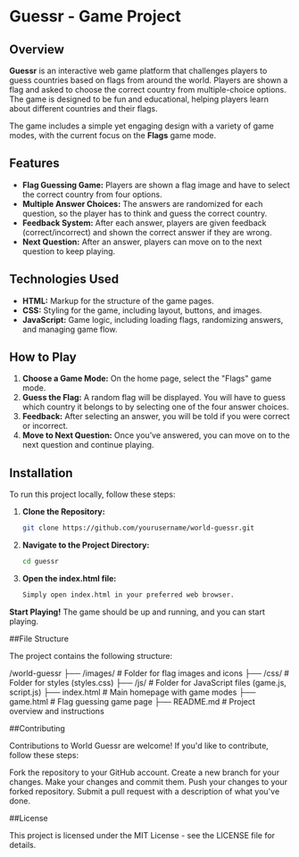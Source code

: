 # Guessr - Game Project

## Overview

**Guessr** is an interactive web game platform that challenges players to guess countries based on flags from around the world. Players are shown a flag and asked to choose the correct country from multiple-choice options. The game is designed to be fun and educational, helping players learn about different countries and their flags.

The game includes a simple yet engaging design with a variety of game modes, with the current focus on the **Flags** game mode.

## Features

- **Flag Guessing Game:** Players are shown a flag image and have to select the correct country from four options.
- **Multiple Answer Choices:** The answers are randomized for each question, so the player has to think and guess the correct country.
- **Feedback System:** After each answer, players are given feedback (correct/incorrect) and shown the correct answer if they are wrong.
- **Next Question:** After an answer, players can move on to the next question to keep playing.

## Technologies Used

- **HTML:** Markup for the structure of the game pages.
- **CSS:** Styling for the game, including layout, buttons, and images.
- **JavaScript:** Game logic, including loading flags, randomizing answers, and managing game flow.

## How to Play

1. **Choose a Game Mode:** On the home page, select the "Flags" game mode.
2. **Guess the Flag:** A random flag will be displayed. You will have to guess which country it belongs to by selecting one of the four answer choices.
3. **Feedback:** After selecting an answer, you will be told if you were correct or incorrect.
4. **Move to Next Question:** Once you’ve answered, you can move on to the next question and continue playing.

## Installation

To run this project locally, follow these steps:

1. **Clone the Repository:**

   ```bash
   git clone https://github.com/yourusername/world-guessr.git
   
2. **Navigate to the Project Directory:**
   ```bash
   cd guessr

3. **Open the index.html file:**
   ```bash
   Simply open index.html in your preferred web browser.


**Start Playing!**
The game should be up and running, and you can start playing.

##File Structure

The project contains the following structure:

/world-guessr
├── /images/            # Folder for flag images and icons
├── /css/               # Folder for styles (styles.css)
├── /js/                # Folder for JavaScript files (game.js, script.js)
├── index.html          # Main homepage with game modes
├── game.html           # Flag guessing game page
├── README.md           # Project overview and instructions

##Contributing

Contributions to World Guessr are welcome! If you'd like to contribute, follow these steps:

Fork the repository to your GitHub account.
Create a new branch for your changes.
Make your changes and commit them.
Push your changes to your forked repository.
Submit a pull request with a description of what you've done.

##License

This project is licensed under the MIT License - see the LICENSE file for details.
